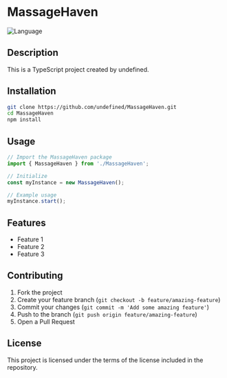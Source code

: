 # MassageHaven

![Language](https://img.shields.io/badge/language-TypeScript-blue.svg)

## Description

This is a TypeScript project created by undefined.

## Installation

```bash
git clone https://github.com/undefined/MassageHaven.git
cd MassageHaven
npm install
```

## Usage

```javascript
// Import the MassageHaven package
import { MassageHaven } from './MassageHaven';

// Initialize
const myInstance = new MassageHaven();

// Example usage
myInstance.start();
```


## Features

- Feature 1
- Feature 2
- Feature 3

## Contributing

1. Fork the project
2. Create your feature branch (`git checkout -b feature/amazing-feature`)
3. Commit your changes (`git commit -m 'Add some amazing feature'`)
4. Push to the branch (`git push origin feature/amazing-feature`)
5. Open a Pull Request

## License

This project is licensed under the terms of the license included in the repository.
